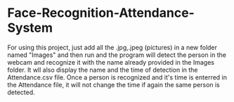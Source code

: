 # Face-Recognition-Attendance-System
For using this project, just add all the .jpg,.jpeg (pictures) in a new folder named "Images" and then run and the program will detect the person in the webcam and recognize it with the name already provided in the Images folder. It wll also display the name and the time of detection in the Attendance.csv file. Once a person is recognized and it's time is enterred in the Attendance file, it will not change the time if again the same person is detected.
